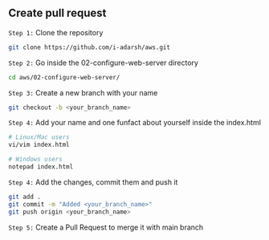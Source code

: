 ## Create pull request

`Step 1:` Clone the repository

```sh
git clone https://github.com/i-adarsh/aws.git
```

`Step 2:` Go inside the 02-configure-web-server directory

```sh
cd aws/02-configure-web-server/
```

`Step 3:` Create a new branch with your name

```sh
git checkout -b <your_branch_name>
```

`Step 4:` Add your name and one funfact about yourself inside the index.html

```sh
# Linux/Mac users
vi/vim index.html

# Windows users
notepad index.html
```

`Step 4:` Add the changes, commit them and push it

```sh
git add .
git commit -m "Added <your_branch_name>"
git push origin <your_branch_name>
```

`Step 5:` Create a Pull Request to merge it with main branch
